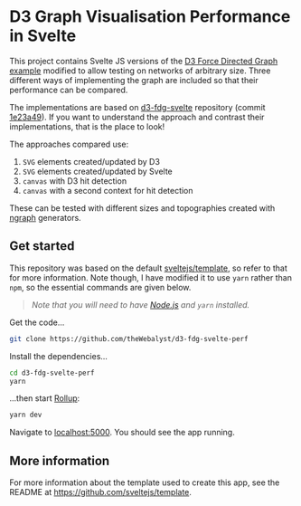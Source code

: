 # D3 Graph Visualisation Performance in Svelte

This project contains Svelte JS versions of the [D3 Force Directed Graph example](https://observablehq.com/@d3/force-directed-graph)
modified to allow testing on networks of arbitrary size. Three different ways of 
implementing the graph are included so that their performance can be
compared.

The implementations are based on [d3-fdg-svelte](https://github.com/theWebalyst/d3-fdg-svelte) repository (commit [1e23a49](https://github.com/theWebalyst/d3-fdg-svelte/commit/1e23a49a3203a5228afbffec66adff67304665b7)). If you want
to understand the approach and contrast their implementations, that is the place to look!

The approaches compared use:
1. `SVG` elements created/updated by D3
2. `SVG` elements created/updated by Svelte
3. `canvas` with D3 hit detection
4. `canvas` with a second context for hit detection

These can be tested with different sizes and topographies created with [ngraph](https://github.com/anvaka/ngraph) generators.

## Get started
This repository was based on the default [sveltejs/template](https://github.com/sveltejs/template), so refer to that for more information. 
Note though, I have modified it to use `yarn` rather than `npm`, so the 
essential commands are given below.

> *Note that you will need to have [Node.js](https://nodejs.org) and `yarn` installed.*

Get the code...
```bash
git clone https://github.com/theWebalyst/d3-fdg-svelte-perf
```

Install the dependencies...

```bash
cd d3-fdg-svelte-perf
yarn
```

...then start [Rollup](https://rollupjs.org):

```bash
yarn dev
```

Navigate to [localhost:5000](http://localhost:5000). You should see the app running.

## More information 
For more information about the template used to create this app, see the README at https://github.com/sveltejs/template.
